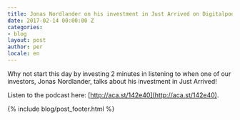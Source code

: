```yaml
---
title: Jonas Nordlander on his investment in Just Arrived on Digitalpodden
date: 2017-02-14 00:00:00 Z
categories:
- blog
layout: post
author: per
locale: en
---
```


Why not start this day by investing 2 minutes in listening to when one of our investors, Jonas Nordlander, talks about his investment in Just Arrived!

Listen to the podcast here: [http://aca.st/142e40](http://aca.st/142e40).

{% include blog/post_footer.html %}

